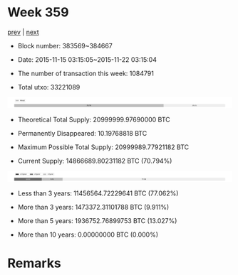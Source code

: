 # Week 359

[prev](week0358.md) | [next](week0360.md)

- Block number: 383569~384667

- Date: 2015-11-15 03:15:05~2015-11-22 03:15:04

- The number of transaction this week: 1084791

- Total utxo: 33221089

![](../images/mined_week0359.png)

- Theoretical Total Supply: 20999999.97690000 BTC

- Permanently Disappeared: 10.19768818 BTC

- Maximum Possible Total Supply: 20999989.77921182 BTC

- Current Supply: 14866689.80231182 BTC (70.794%)

![](../images/year_week0359.png)


- Less than 3 years: 11456564.72229641 BTC (77.062%)

- More than 3 years: 1473372.31101788 BTC (9.911%)

- More than 5 years: 1936752.76899753 BTC (13.027%)

- More than 10 years: 0.00000000 BTC (0.000%)

# Remarks

